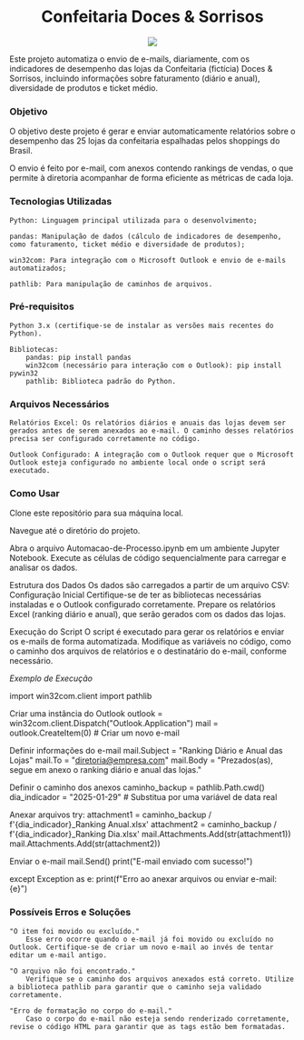 <h1 align="center"> Confeitaria Doces & Sorrisos </h1>

<div align="center">
<img src="https://github.com/user-attachments/assets/5ee3a97c-cf2c-48e7-84f4-b20acf3b1d5c" />
</div>

Este projeto automatiza o envio de e-mails, diariamente, com os indicadores de desempenho das lojas da Confeitaria (fictícia) Doces & Sorrisos, incluindo informações sobre faturamento (diário e anual), diversidade de produtos e ticket médio.

### Objetivo

O objetivo deste projeto é gerar e enviar automaticamente relatórios sobre o desempenho das 25 lojas da confeitaria espalhadas pelos shoppings do Brasil. 

O envio é feito por e-mail, com anexos contendo rankings de vendas, o que permite à diretoria acompanhar de forma eficiente as métricas de cada loja.

### Tecnologias Utilizadas

    Python: Linguagem principal utilizada para o desenvolvimento;

    pandas: Manipulação de dados (cálculo de indicadores de desempenho, como faturamento, ticket médio e diversidade de produtos);

    win32com: Para integração com o Microsoft Outlook e envio de e-mails automatizados;

    pathlib: Para manipulação de caminhos de arquivos.

### Pré-requisitos

    Python 3.x (certifique-se de instalar as versões mais recentes do Python).
    
    Bibliotecas:
        pandas: pip install pandas
        win32com (necessário para interação com o Outlook): pip install pywin32
        pathlib: Biblioteca padrão do Python.

### Arquivos Necessários

    Relatórios Excel: Os relatórios diários e anuais das lojas devem ser gerados antes de serem anexados ao e-mail. O caminho desses relatórios precisa ser configurado corretamente no código.

    Outlook Configurado: A integração com o Outlook requer que o Microsoft Outlook esteja configurado no ambiente local onde o script será executado.

### Como Usar

Clone este repositório para sua máquina local. 

Navegue até o diretório do projeto. 

Abra o arquivo Automacao-de-Processo.ipynb em um ambiente Jupyter Notebook. Execute as células de código sequencialmente para carregar e analisar os dados. 

Estrutura dos Dados Os dados são carregados a partir de um arquivo CSV:
Configuração Inicial
    Certifique-se de ter as bibliotecas necessárias instaladas e o Outlook configurado corretamente.
    Prepare os relatórios Excel (ranking diário e anual), que serão gerados com os dados das lojas.

Execução do Script
    O script é executado para gerar os relatórios e enviar os e-mails de forma automatizada.
    Modifique as variáveis no código, como o caminho dos arquivos de relatórios e o destinatário do e-mail, conforme necessário.

*Exemplo de Execução*

import win32com.client
import pathlib

Criar uma instância do Outlook
outlook = win32com.client.Dispatch("Outlook.Application")
mail = outlook.CreateItem(0)  # Criar um novo e-mail

Definir informações do e-mail
mail.Subject = "Ranking Diário e Anual das Lojas"
mail.To = "diretoria@empresa.com"
mail.Body = "Prezados(as), segue em anexo o ranking diário e anual das lojas."

Definir o caminho dos anexos
caminho_backup = pathlib.Path.cwd()
dia_indicador = "2025-01-29"  # Substitua por uma variável de data real

Anexar arquivos
try:
    attachment1 = caminho_backup / f'{dia_indicador}_Ranking Anual.xlsx'
    attachment2 = caminho_backup / f'{dia_indicador}_Ranking Dia.xlsx'
    mail.Attachments.Add(str(attachment1))
    mail.Attachments.Add(str(attachment2))

Enviar o e-mail
    mail.Send()
    print("E-mail enviado com sucesso!")

except Exception as e:
    print(f"Erro ao anexar arquivos ou enviar e-mail: {e}")


### Possíveis Erros e Soluções

    "O item foi movido ou excluído."
        Esse erro ocorre quando o e-mail já foi movido ou excluído no Outlook. Certifique-se de criar um novo e-mail ao invés de tentar editar um e-mail antigo.

    "O arquivo não foi encontrado."
        Verifique se o caminho dos arquivos anexados está correto. Utilize a biblioteca pathlib para garantir que o caminho seja validado corretamente.

    "Erro de formatação no corpo do e-mail."
        Caso o corpo do e-mail não esteja sendo renderizado corretamente, revise o código HTML para garantir que as tags estão bem formatadas.


